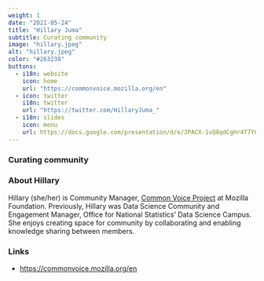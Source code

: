 ```yaml
---
weight: 1
date: "2021-05-24"
title: "Hillary Juma"
subtitle: Curating community
image: "hillary.jpeg"
alt: "hillary.jpeg"
color: "#263238"
buttons:
  - i18n: website
    icon: home
    url: "https://commonvoice.mozilla.org/en"
  - icon: twitter
    i18n: twitter
    url: "https://twitter.com/HillaryJuma_"
  - i18n: slides
    icon: menu
    url: https://docs.google.com/presentation/d/e/2PACX-1vQ8qdCgHr4T7Y8AZnaYB3f-1xlpoLtcu5c7VtuompP1Ad5-XRhfITKVPqEtvY-kbL5RGM4RmXOwK8zB/pub?start=false&loop=false&delayms=3000#slide=id.p
---
```


### Curating community

### About Hillary

Hillary (she/her) is Community Manager, [Common Voice
Project](https://commonvoice.mozilla.org/en) at Mozilla Foundation. Previously,
Hillary was Data Science Community and Engagement Manager, Office for National
Statistics’ Data Science Campus. She enjoys creating space for community by
collaborating and enabling knowledge sharing between members.

### Links

- https://commonvoice.mozilla.org/en
